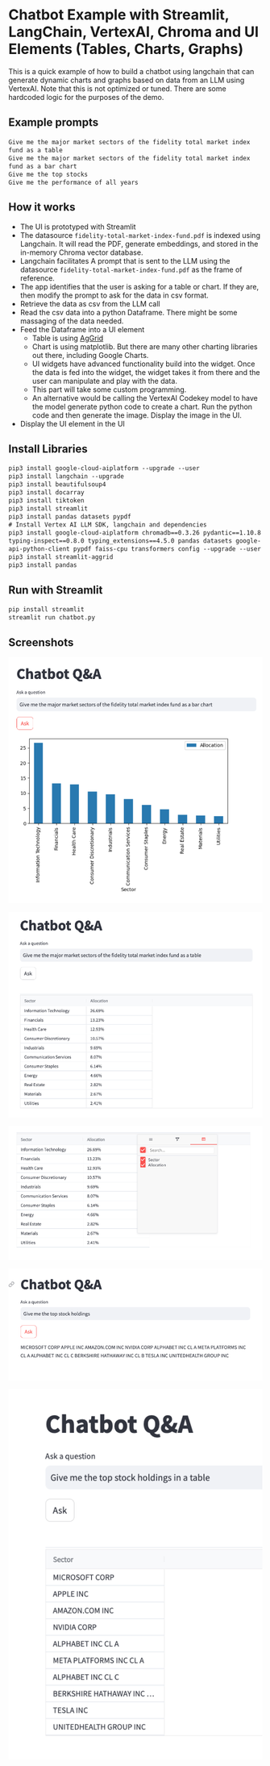 
# Chatbot Example with Streamlit, LangChain, VertexAI, Chroma and UI Elements (Tables, Charts, Graphs)

This is a quick example of how to build a chatbot using langchain that can generate dynamic charts and graphs based on data from an LLM using VertexAI.  Note that this is not optimized or tuned.  There are some hardcoded logic for the purposes of the demo.

## Example prompts

```
Give me the major market sectors of the fidelity total market index fund as a table
Give me the major market sectors of the fidelity total market index fund as a bar chart
Give me the top stocks
Give me the performance of all years
```

## How it works

 * The UI is prototyped with Streamlit
 * The datasource `fidelity-total-market-index-fund.pdf` is indexed using Langchain.  It will read the PDF, generate embeddings, and stored in the in-memory Chroma vector database. 
 * Langchain facilitates A prompt that is sent to the LLM using the datasource `fidelity-total-market-index-fund.pdf` as the frame of reference.  
 * The app identifies that the user is asking for a table or chart.  If they are, then modify the prompt to ask for the data in csv format.  
 * Retrieve the data as csv from the LLM call
 * Read the csv data into a python Dataframe.  There might be some massaging of the data needed.  
 * Feed the Dataframe into a UI element 
   * Table is using [AgGrid](https://www.ag-grid.com/)
   * Chart is using matplotlib.  But there are many other charting libraries out there, including Google Charts.  
   * UI widgets have advanced functionality build into the widget.  Once the data is fed into the widget, the widget takes it from there and the user can manipulate and play with the data.
   * This part will take some custom programming.  
   * An alternative would be calling the VertexAI Codekey model to have the model generate python code to create a chart.  Run the python code and then generate the image.  Display the image in the UI.
 * Display the UI element in the UI 


## Install Libraries

```
pip3 install google-cloud-aiplatform --upgrade --user
pip3 install langchain --upgrade
pip3 install beautifulsoup4
pip3 install docarray
pip3 install tiktoken
pip3 install streamlit
pip3 install pandas datasets pypdf
# Install Vertex AI LLM SDK, langchain and dependencies
pip3 install google-cloud-aiplatform chromadb==0.3.26 pydantic==1.10.8 typing-inspect==0.8.0 typing_extensions==4.5.0 pandas datasets google-api-python-client pypdf faiss-cpu transformers config --upgrade --user
pip3 install streamlit-aggrid
pip3 install pandas
```

## Run with Streamlit

```
pip install streamlit
streamlit run chatbot.py
```

## Screenshots 

![Barchart](images/chatbot-barchart.png)

![Table](images/chatbot-table.png)

![Table with filter](images/chatbot-table-filter.png)

![Top stocks](images/chatbot-stocks.png)

![Top stocks in a table](images/chatbot-stocks-table.png)
